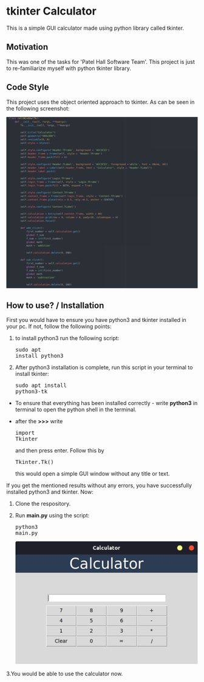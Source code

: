 # tkinter Calculator
This is a simple GUI calculator made using python library called tkinter. 

## Motivation
This was one of the tasks for 'Patel Hall Software Team'. This project is just to re-familiarize myself with python tkinter library.

## Code Style
This project uses the object oriented approach to tkinter. As can be seen in the following screenshot:

![coding_style](./static/coding_style.png)

## How to use? / Installation
First you would have to ensure you have python3 and tkinter installed in your pc. If not, follow the following points:

1. to install python3 run the following script: 
        <pre>sudo apt install python3</pre>

2. After python3 installation is complete, run this script in your terminal to install tkinter: 
        <pre>sudo apt install python3-tk</pre>

- To ensure that everything has been installed correctly - write **python3** in terminal to open the python shell in the terminal. 

- after the **>>>** write 
        <pre>import Tkinter</pre> 
and then press enter. Follow this by 
        <pre>Tkinter.Tk()</pre> 
this would open a simple GUI window without any title or text. 

If you get the mentioned results without any errors, you have successfully installed python3 and tkinter. Now:

1. Clone the respository. 

2. Run **main.py** using the script:
        <pre>python3 main.py</pre>
        ![Calculator](./static/calc.png)

3.You would be able to use the calculator now.

